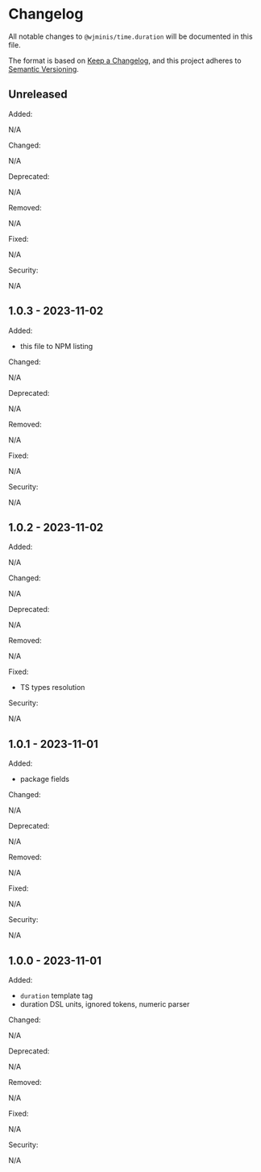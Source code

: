 # Changelog

All notable changes to `@wjminis/time.duration` will be documented in this file.

The format is based on [Keep a Changelog](https://keepachangelog.com/en/1.0.0/),
and this project adheres to [Semantic Versioning](https://semver.org/spec/v2.0.0.html).

## Unreleased

Added:

N/A

Changed:

N/A

Deprecated:

N/A

Removed:

N/A

Fixed:

N/A

Security:

N/A

## 1.0.3 - 2023-11-02

Added:

- this file to NPM listing

Changed:

N/A

Deprecated:

N/A

Removed:

N/A

Fixed:

N/A

Security:

N/A

## 1.0.2 - 2023-11-02

Added:

N/A

Changed:

N/A

Deprecated:

N/A

Removed:

N/A

Fixed:

- TS types resolution

Security:

N/A

## 1.0.1 - 2023-11-01

Added:

- package fields

Changed:

N/A

Deprecated:

N/A

Removed:

N/A

Fixed:

N/A

Security:

N/A

## 1.0.0 - 2023-11-01

Added:

- `duration` template tag
- duration DSL units, ignored tokens, numeric parser

Changed:

N/A

Deprecated:

N/A

Removed:

N/A

Fixed:

N/A

Security:

N/A
